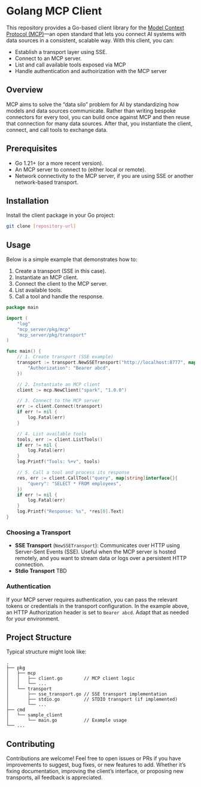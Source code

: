 # Golang MCP Client

This repository provides a Go-based client library for the [Model Context Protocol (MCP)](https://example.com/)—an open standard that lets you connect AI systems with data sources in a consistent, scalable way. With this client, you can:

- Establish a transport layer using SSE.
- Connect to an MCP server.
- List and call available tools exposed via MCP
- Handle authentication and authoirization with the MCP server

## Overview

MCP aims to solve the “data silo” problem for AI by standardizing how models and data sources communicate. Rather than writing bespoke connectors for every tool, you can build once against MCP and then reuse that connection for many data sources.
After that, you instantiate the client, connect, and call tools to exchange data.

## Prerequisites

- Go 1.21+ (or a more recent version).
- An MCP server to connect to (either local or remote).
- Network connectivity to the MCP server, if you are using SSE or another network-based transport.

## Installation

Install the client package in your Go project:

```bash
git clone [repository-url]
```

## Usage

Below is a simple example that demonstrates how to:

1. Create a transport (SSE in this case).
2. Instantiate an MCP client.
3. Connect the client to the MCP server.
4. List available tools.
5. Call a tool and handle the response.

```go
package main

import (
    "log"
    "mcp_server/pkg/mcp"
    "mcp_server/pkg/transport"
)

func main() {
    // 1. Create transport (SSE example)
    transport := transport.NewSSETransport("http://localhost:8777", map[string]string{
        "Authorization": "Bearer abcd",
    })

    // 2. Instantiate an MCP client
    client := mcp.NewClient("spark", "1.0.0")

    // 3. Connect to the MCP server
    err := client.Connect(transport)
    if err != nil {
        log.Fatal(err)
    }

    // 4. List available tools
    tools, err := client.ListTools()
    if err != nil {
        log.Fatal(err)
    }
    log.Printf("Tools: %+v", tools)

    // 5. Call a tool and process its response
    res, err := client.CallTool("query", map[string]interface{}{
        "query": "SELECT * FROM employees",
    })
    if err != nil {
        log.Fatal(err)
    }
    log.Printf("Response: %s", *res[0].Text)
}
```

### Choosing a Transport

- **SSE Transport** (`NewSSETransport`): Communicates over HTTP using Server-Sent Events (SSE). Useful when the MCP server is hosted remotely, and you want to stream data or logs over a persistent HTTP connection.
- **Stdio Transport** TBD

### Authentication

If your MCP server requires authentication, you can pass the relevant tokens or credentials in the transport configuration. In the example above, an HTTP Authorization header is set to `Bearer abcd`. Adapt that as needed for your environment.

## Project Structure

Typical structure might look like:

```
.
├── pkg
│   ├── mcp
│   │   ├── client.go        // MCP client logic
│   │   └── ...
│   └── transport
│       ├── sse_transport.go // SSE transport implementation
│       ├── stdio.go         // STDIO transport (if implemented)
│       └── ...
├── cmd
│   └── sample_client
│       └── main.go          // Example usage
└── ...
```

## Contributing

Contributions are welcome! Feel free to open issues or PRs if you have improvements to suggest, bug fixes, or new features to add. Whether it’s fixing documentation, improving the client’s interface, or proposing new transports, all feedback is appreciated.
